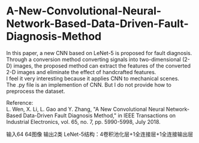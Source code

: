 # A-New-Convolutional-Neural-Network-Based-Data-Driven-Fault-Diagnosis-Method

In this paper, a new CNN based on LeNet-5 is proposed for fault diagnosis. Through a conversion method converting signals into two-dimensional (2-D) images, the proposed method can extract the features of the converted 2-D images and eliminate the effect of handcrafted features.
</br>
I feel it very interesting because it applies CNN to mechanical scenes.
</br>
The .py file is an implemention of CNN. But I do not provide how to preprocess the dataset.

Reference:
</br>
L. Wen, X. Li, L. Gao and Y. Zhang, "A New Convolutional Neural Network-Based Data-Driven Fault Diagnosis Method," in IEEE Transactions on Industrial Electronics, vol. 65, no. 7, pp. 5990-5998, July 2018.

输入64 64图像
输出2类
LeNet-5结构：4卷积池化层+1全连接层+1全连接输出层
